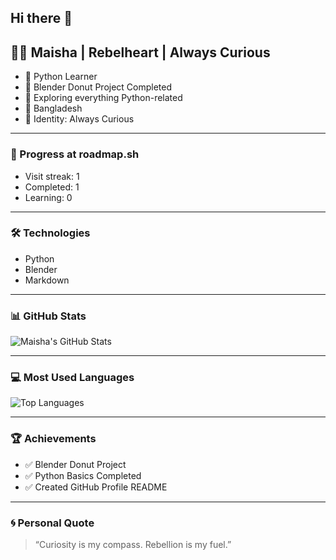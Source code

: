 ## Hi there 👋

## 🧑‍💻 Maisha | Rebelheart | Always Curious

- 🐍 Python Learner  
- 🍩 Blender Donut Project Completed  
- 🎯 Exploring everything Python-related  
- 📍 Bangladesh 
- 💫 Identity: Always Curious

---

### 🚀 Progress at roadmap.sh
- Visit streak: 1  
- Completed: 1  
- Learning: 0  

---

### 🛠️ Technologies
- Python  
- Blender  
- Markdown  

---

### 📊 GitHub Stats
![Maisha's GitHub Stats](https://github-readme-stats.vercel.app/api?username=mai-umama&show_icons=true&theme=radical)

---

### 💻 Most Used Languages
![Top Languages](https://github-readme-stats.vercel.app/api/top-langs/?username=mai-umama&layout=compact&theme=radical)

---

### 🏆 Achievements
- ✅ Blender Donut Project  
- ✅ Python Basics Completed  
- ✅ Created GitHub Profile README  

---

### 🌀 Personal Quote
> “Curiosity is my compass. Rebellion is my fuel.”

